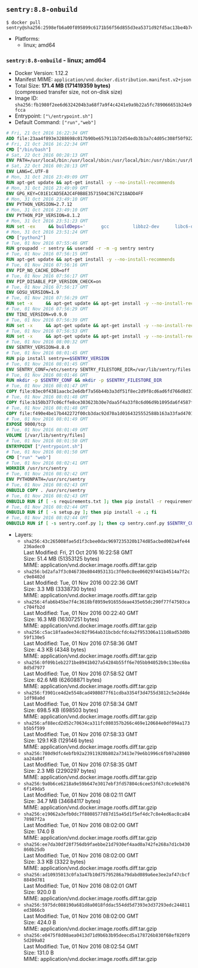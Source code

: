 ## `sentry:8.8-onbuild`

```console
$ docker pull sentry@sha256:2598efb6a00f895899c6171b56f56d855d3ea5371d92fd5ac13be4b74798d06e
```

-	Platforms:
	-	linux; amd64

### `sentry:8.8-onbuild` - linux; amd64

-	Docker Version: 1.12.2
-	Manifest MIME: `application/vnd.docker.distribution.manifest.v2+json`
-	Total Size: **171.4 MB (171419359 bytes)**  
	(compressed transfer size, not on-disk size)
-	Image ID: `sha256:fb1980f2ee6d6324204b3a68f7a9f4c4241e9a9b22a5fc789066651b24e9fcca`
-	Entrypoint: `["\/entrypoint.sh"]`
-	Default Command: `["run","web"]`

```dockerfile
# Fri, 21 Oct 2016 16:22:34 GMT
ADD file:23aa4f893e3288698c017b90be657911b72d54edb3b3a7c4d05c308f50f9228f in / 
# Fri, 21 Oct 2016 16:22:34 GMT
CMD ["/bin/bash"]
# Sat, 22 Oct 2016 00:28:13 GMT
ENV PATH=/usr/local/bin:/usr/local/sbin:/usr/local/bin:/usr/sbin:/usr/bin:/sbin:/bin
# Sat, 22 Oct 2016 00:28:13 GMT
ENV LANG=C.UTF-8
# Mon, 31 Oct 2016 23:49:09 GMT
RUN apt-get update && apt-get install -y --no-install-recommends 		ca-certificates 		libgdbm3 		libsqlite3-0 		libssl1.0.0 	&& rm -rf /var/lib/apt/lists/*
# Mon, 31 Oct 2016 23:49:09 GMT
ENV GPG_KEY=C01E1CAD5EA2C4F0B8E3571504C367C218ADD4FF
# Mon, 31 Oct 2016 23:49:10 GMT
ENV PYTHON_VERSION=2.7.12
# Mon, 31 Oct 2016 23:49:10 GMT
ENV PYTHON_PIP_VERSION=8.1.2
# Mon, 31 Oct 2016 23:51:23 GMT
RUN set -ex 	&& buildDeps=' 		gcc 		libbz2-dev 		libc6-dev 		libdb-dev 		libgdbm-dev 		libncurses-dev 		libreadline-dev 		libsqlite3-dev 		libssl-dev 		make 		tcl-dev 		tk-dev 		wget 		xz-utils 		zlib1g-dev 	' 	&& apt-get update && apt-get install -y $buildDeps --no-install-recommends && rm -rf /var/lib/apt/lists/* 		&& wget -O python.tar.xz "https://www.python.org/ftp/python/${PYTHON_VERSION%%[a-z]*}/Python-$PYTHON_VERSION.tar.xz" 	&& wget -O python.tar.xz.asc "https://www.python.org/ftp/python/${PYTHON_VERSION%%[a-z]*}/Python-$PYTHON_VERSION.tar.xz.asc" 	&& export GNUPGHOME="$(mktemp -d)" 	&& gpg --keyserver ha.pool.sks-keyservers.net --recv-keys "$GPG_KEY" 	&& gpg --batch --verify python.tar.xz.asc python.tar.xz 	&& rm -r "$GNUPGHOME" python.tar.xz.asc 	&& mkdir -p /usr/src/python 	&& tar -xJC /usr/src/python --strip-components=1 -f python.tar.xz 	&& rm python.tar.xz 		&& cd /usr/src/python 	&& ./configure 		--enable-shared 		--enable-unicode=ucs4 	&& make -j$(nproc) 	&& make install 	&& ldconfig 			&& wget -O /tmp/get-pip.py 'https://bootstrap.pypa.io/get-pip.py' 		&& python2 /tmp/get-pip.py "pip==$PYTHON_PIP_VERSION" 		&& rm /tmp/get-pip.py 	&& pip install --no-cache-dir --upgrade --force-reinstall "pip==$PYTHON_PIP_VERSION" 	&& [ "$(pip list |tac|tac| awk -F '[ ()]+' '$1 == "pip" { print $2; exit }')" = "$PYTHON_PIP_VERSION" ] 		&& find /usr/local -depth 		\( 			\( -type d -a -name test -o -name tests \) 			-o 			\( -type f -a -name '*.pyc' -o -name '*.pyo' \) 		\) -exec rm -rf '{}' + 	&& apt-get purge -y --auto-remove $buildDeps 	&& rm -rf /usr/src/python ~/.cache
# Mon, 31 Oct 2016 23:51:24 GMT
CMD ["python2"]
# Tue, 01 Nov 2016 07:55:46 GMT
RUN groupadd -r sentry && useradd -r -m -g sentry sentry
# Tue, 01 Nov 2016 07:56:15 GMT
RUN apt-get update && apt-get install -y --no-install-recommends         gcc         git         libffi-dev         libjpeg-dev         libpq-dev         libxml2-dev         libxslt-dev         libyaml-dev     && rm -rf /var/lib/apt/lists/*
# Tue, 01 Nov 2016 07:56:16 GMT
ENV PIP_NO_CACHE_DIR=off
# Tue, 01 Nov 2016 07:56:17 GMT
ENV PIP_DISABLE_PIP_VERSION_CHECK=on
# Tue, 01 Nov 2016 07:56:17 GMT
ENV GOSU_VERSION=1.9
# Tue, 01 Nov 2016 07:56:29 GMT
RUN set -x     && apt-get update && apt-get install -y --no-install-recommends wget && rm -rf /var/lib/apt/lists/*     && wget -O /usr/local/bin/gosu "https://github.com/tianon/gosu/releases/download/$GOSU_VERSION/gosu-$(dpkg --print-architecture)"     && wget -O /usr/local/bin/gosu.asc "https://github.com/tianon/gosu/releases/download/$GOSU_VERSION/gosu-$(dpkg --print-architecture).asc"     && export GNUPGHOME="$(mktemp -d)"     && gpg --keyserver ha.pool.sks-keyservers.net --recv-keys B42F6819007F00F88E364FD4036A9C25BF357DD4     && gpg --batch --verify /usr/local/bin/gosu.asc /usr/local/bin/gosu     && rm -r "$GNUPGHOME" /usr/local/bin/gosu.asc     && chmod +x /usr/local/bin/gosu     && gosu nobody true     && apt-get purge -y --auto-remove wget
# Tue, 01 Nov 2016 07:56:29 GMT
ENV TINI_VERSION=v0.9.0
# Tue, 01 Nov 2016 07:56:39 GMT
RUN set -x     && apt-get update && apt-get install -y --no-install-recommends wget && rm -rf /var/lib/apt/lists/*     && wget -O /usr/local/bin/tini "https://github.com/krallin/tini/releases/download/$TINI_VERSION/tini"     && wget -O /usr/local/bin/tini.asc "https://github.com/krallin/tini/releases/download/$TINI_VERSION/tini.asc"     && export GNUPGHOME="$(mktemp -d)"     && gpg --keyserver ha.pool.sks-keyservers.net --recv-keys 6380DC428747F6C393FEACA59A84159D7001A4E5     && gpg --batch --verify /usr/local/bin/tini.asc /usr/local/bin/tini     && rm -r "$GNUPGHOME" /usr/local/bin/tini.asc     && chmod +x /usr/local/bin/tini     && tini -h     && apt-get purge -y --auto-remove wget
# Tue, 01 Nov 2016 07:56:53 GMT
RUN set -x     && apt-get update && apt-get install -y --no-install-recommends make && rm -rf /var/lib/apt/lists/*     && pip install librabbitmq==1.6.1     && python -c 'import librabbitmq'     && apt-get purge -y --auto-remove make
# Tue, 01 Nov 2016 08:00:32 GMT
ENV SENTRY_VERSION=8.8.0
# Tue, 01 Nov 2016 08:01:45 GMT
RUN pip install sentry==$SENTRY_VERSION
# Tue, 01 Nov 2016 08:01:45 GMT
ENV SENTRY_CONF=/etc/sentry SENTRY_FILESTORE_DIR=/var/lib/sentry/files
# Tue, 01 Nov 2016 08:01:46 GMT
RUN mkdir -p $SENTRY_CONF && mkdir -p $SENTRY_FILESTORE_DIR
# Tue, 01 Nov 2016 08:01:47 GMT
COPY file:03ec0f4381aacbc2e6dbf7a56b44b3a3df51f8ec2d9f8cd6ad6fd766d8d378a3 in /etc/sentry/ 
# Tue, 01 Nov 2016 08:01:48 GMT
COPY file:b150b377c06cffe8ce303623b30e7daa5f4a33f8c6d06d9b1095da6f4587f69b in /etc/sentry/ 
# Tue, 01 Nov 2016 08:01:48 GMT
COPY file:f490e4be17b442272f00cb3dac92d70a1d0164325552588b163a33fad4701f18 in /entrypoint.sh 
# Tue, 01 Nov 2016 08:01:49 GMT
EXPOSE 9000/tcp
# Tue, 01 Nov 2016 08:01:49 GMT
VOLUME [/var/lib/sentry/files]
# Tue, 01 Nov 2016 08:01:50 GMT
ENTRYPOINT ["/entrypoint.sh"]
# Tue, 01 Nov 2016 08:01:50 GMT
CMD ["run" "web"]
# Tue, 01 Nov 2016 08:02:41 GMT
WORKDIR /usr/src/sentry
# Tue, 01 Nov 2016 08:02:42 GMT
ENV PYTHONPATH=/usr/src/sentry
# Tue, 01 Nov 2016 08:02:43 GMT
ONBUILD COPY . /usr/src/sentry
# Tue, 01 Nov 2016 08:02:43 GMT
ONBUILD RUN if [ -s requirements.txt ]; then pip install -r requirements.txt; fi
# Tue, 01 Nov 2016 08:02:44 GMT
ONBUILD RUN if [ -s setup.py ]; then pip install -e .; fi
# Tue, 01 Nov 2016 08:02:44 GMT
ONBUILD RUN if [ -s sentry.conf.py ]; then cp sentry.conf.py $SENTRY_CONF/; fi 	&& if [ -s config.yml ]; then cp config.yml $SENTRY_CONF/; fi
```

-	Layers:
	-	`sha256:43c265008fae5d1f3cbee0dac9697235320b174d85acbed002a4fe44236adec0`  
		Last Modified: Fri, 21 Oct 2016 16:22:58 GMT  
		Size: 51.4 MB (51353125 bytes)  
		MIME: application/vnd.docker.image.rootfs.diff.tar.gzip
	-	`sha256:bd2afa7f3c046730e8044953131c3f0e0c8ee060297441b4514a7f2cc9e8402d`  
		Last Modified: Tue, 01 Nov 2016 00:22:36 GMT  
		Size: 3.3 MB (3338730 bytes)  
		MIME: application/vnd.docker.image.rootfs.diff.tar.gzip
	-	`sha256:4fab6b45be7f4c3618bf8959e91655deae435e65dc290f77f47503cac704fb2d`  
		Last Modified: Tue, 01 Nov 2016 00:22:40 GMT  
		Size: 16.3 MB (16307251 bytes)  
		MIME: application/vnd.docker.image.rootfs.diff.tar.gzip
	-	`sha256:c5ac18faadee34c02f964ab31bcbdcfdc4a2f953306a111d8ad53d0b59f130e5`  
		Last Modified: Tue, 01 Nov 2016 07:58:36 GMT  
		Size: 4.3 KB (4348 bytes)  
		MIME: application/vnd.docker.image.rootfs.diff.tar.gzip
	-	`sha256:0f09b1eb2271be8941b027a54284b55ff6e705bb94052b9c130ec6ba8d5d7977`  
		Last Modified: Tue, 01 Nov 2016 07:58:52 GMT  
		Size: 62.6 MB (62608871 bytes)  
		MIME: application/vnd.docker.image.rootfs.diff.tar.gzip
	-	`sha256:f3901ce4d2e5548cad4980877f61cdba3354f3d4755d3812c5e2d4de1df98a0d`  
		Last Modified: Tue, 01 Nov 2016 07:58:34 GMT  
		Size: 698.5 KB (698503 bytes)  
		MIME: application/vnd.docker.image.rootfs.diff.tar.gzip
	-	`sha256:af88ecd2d52c70634ca311fc080357b266c469e120684e0df094a173b5b5f599`  
		Last Modified: Tue, 01 Nov 2016 07:58:33 GMT  
		Size: 129.1 KB (129146 bytes)  
		MIME: application/vnd.docker.image.rootfs.diff.tar.gzip
	-	`sha256:780d9dfc4ebfb92a23911920b802a73413e79e6b1996c6fb97a28980aa24a84f`  
		Last Modified: Tue, 01 Nov 2016 07:58:35 GMT  
		Size: 2.3 MB (2290297 bytes)  
		MIME: application/vnd.docker.image.rootfs.diff.tar.gzip
	-	`sha256:9a0b6ce6218a9e59b647e3017ebf3fd57804c6cee53f67c8ce9eb8766f149da5`  
		Last Modified: Tue, 01 Nov 2016 08:02:11 GMT  
		Size: 34.7 MB (34684117 bytes)  
		MIME: application/vnd.docker.image.rootfs.diff.tar.gzip
	-	`sha256:e19062a3efb0dc7f8808577d87d15a45d1f5ef4dc7c8e4ed6ac8ca8478987f2a`  
		Last Modified: Tue, 01 Nov 2016 08:02:00 GMT  
		Size: 174.0 B  
		MIME: application/vnd.docker.image.rootfs.diff.tar.gzip
	-	`sha256:ee7da30df28f756db9faebbe21d7930ef4aad0a742fe268a7d1cb430860b25db`  
		Last Modified: Tue, 01 Nov 2016 08:02:00 GMT  
		Size: 3.3 KB (3322 bytes)  
		MIME: application/vnd.docker.image.rootfs.diff.tar.gzip
	-	`sha256:ad10935013c0fa3a47b10d75795286a79dabd089a6ee3ee2af47cbcf8849d781`  
		Last Modified: Tue, 01 Nov 2016 08:02:01 GMT  
		Size: 920.0 B  
		MIME: application/vnd.docker.image.rootfs.diff.tar.gzip
	-	`sha256:5975dc088190a681d8a0018fddac554dd5d7393e3d37293edc244811ed3866cb`  
		Last Modified: Tue, 01 Nov 2016 08:02:00 GMT  
		Size: 424.0 B  
		MIME: application/vnd.docker.image.rootfs.diff.tar.gzip
	-	`sha256:e0475f8d08aea0413d71d9b6b3b95deecd5a178726b830f68ef820f95d209a02`  
		Last Modified: Tue, 01 Nov 2016 08:02:54 GMT  
		Size: 131.0 B  
		MIME: application/vnd.docker.image.rootfs.diff.tar.gzip
